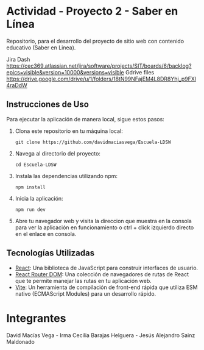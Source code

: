 # Actividad - Proyecto 2 - Saber en Línea


Repositorio, para el desarrollo del proyecto de sitio web con contenido educativo (Saber en Linea). 

Jira Dash
https://cec369.atlassian.net/jira/software/projects/SIT/boards/6/backlog?epics=visible&version=10000&versions=visible
Gdrive files
https://drive.google.com/drive/u/1/folders/18tN99NFajEM4L8DR8Yhj_p9FXl4raDdW

## Instrucciones de Uso

Para ejecutar la aplicación de manera local, sigue estos pasos:

1. Clona este repositorio en tu máquina local:

   ```shell
   git clone https://github.com/davidmaciasvega/Escuela-LDSW
   ```

2. Navega al directorio del proyecto:

   ```shell
   cd Escuela-LDSW
   ```

3. Instala las dependencias utilizando npm:

   ```shell
   npm install
   ```

4. Inicia la aplicación:

   ```shell
   npm run dev
   ```
5. Abre tu navegador web y visita la direccion que muestra en la consola para ver la aplicación en funcionamiento o ctrl + click izquierdo directo en el enlace en consola.

## Tecnologías Utilizadas

- [React](https://reactjs.org/): Una biblioteca de JavaScript para construir interfaces de usuario.
- [React Router DOM](https://reactrouter.com/): Una colección de navegadores de rutas de React que te permite manejar las rutas en tu aplicación web.
- [Vite](https://vitejs.dev/): Un herramienta de compilación de front-end rápida que utiliza ESM nativo (ECMAScript Modules) para un desarrollo rápido.

# Integrantes
David Macías Vega - Irma Cecilia Barajas Helguera - Jesús Alejandro Sainz Maldonado